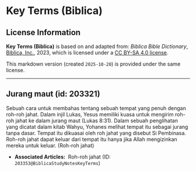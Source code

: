 # Key Terms (Biblica)

## License Information

**Key Terms (Biblica)** is based on and adapted from: _Biblica Bible Dictionary_, [Biblica, Inc.](https://www.biblica.com/), 2023, which is licensed under a [CC BY-SA 4.0 license](https://creativecommons.org/licenses/by-sa/4.0/legalcode.en).

This markdown version (created `2025-10-20`) is provided under the same license.



--------------------------------

## Jurang maut (id: 203321)

Sebuah cara untuk membahas tentang sebuah tempat yang penuh dengan roh\-roh jahat. Dalam injil Lukas, Yesus memiliki kuasa untuk mengirim roh\-roh jahat ke dalam jurang maut (Lukas 8:31\). Dalam sebuah penglihatan yang dicatat dalam kitab Wahyu, Yohanes melihat tempat itu sebagai jurang tanpa dasar. Tempat itu dikuasai oleh roh jahat yang disebut Si Pembinasa. Roh\-roh jahat dapat keluar dari tempat itu hanya jika Allah mengizinkan mereka untuk keluar. (Roh\-roh jahat)

* **Associated Articles:**  Roh-roh jahat (ID: `203353@BiblicaStudyNotesKeyTerms`)

